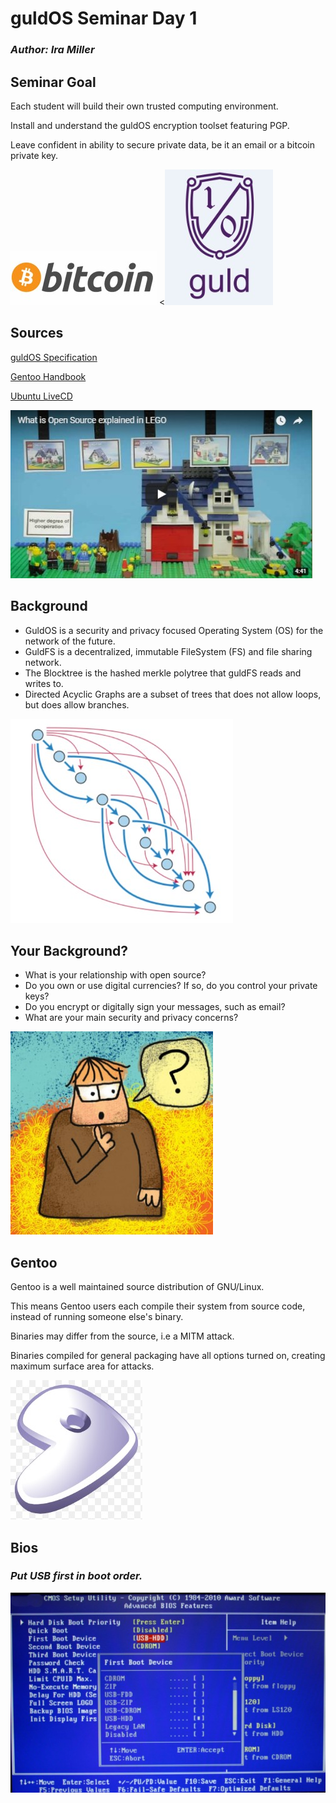 # guldOS Seminar Day 1

### *Author: Ira Miller*

## Seminar Goal

Each student will build their own trusted computing environment.

Install and understand the guldOS encryption toolset featuring PGP.

Leave confident in ability to secure private data, be it an email or a bitcoin private key.

![BitcoinLogo](https://github.com/Alexstang/Zimmi-Slides/blob/master/Bitcoin.jpg) <![PurpleguldLogo](https://github.com/Alexstang/Zimmi-Slides/blob/master/purpleguld.jpg)

## Sources

[guldOS Specification](http://guld.io/)

[Gentoo Handbook](https://wiki.gentoo.org/wiki/Handbook:AMD64/Full/Installation)

[Ubuntu LiveCD](https://help.ubuntu.com/community/LiveCD)

[![OpenSourceLego](https://github.com/Alexstang/Zimmi-Slides/blob/master/OpenSourceLego.jpg)](https://www.youtube.com/watch?v=a8fHgx9mE5U)

## Background

* GuldOS is a security and privacy focused Operating System (OS) for the network of the future.
* GuldFS is a decentralized, immutable FileSystem (FS) and file sharing network.
* The Blocktree is the hashed merkle polytree that guldFS reads and writes to.
* Directed Acyclic Graphs are a subset of trees that does not allow loops, but does allow branches.

![Dag](https://github.com/Alexstang/Zimmi-Slides/blob/master/DagDiagram.jpg)

## Your Background?

* What is your relationship with open source?
* Do you own or use digital currencies? If so, do you control your private keys?
* Do you encrypt or digitally sign your messages, such as email?
* What are your main security and privacy concerns?

![CartoonQuestion](https://github.com/Alexstang/Zimmi-Slides/blob/master/CartoonQuestion.jpg)

## Gentoo

Gentoo is a well maintained source distribution of GNU/Linux.

This means Gentoo users each compile their system from source code, instead of running someone else's binary.

Binaries may differ from the source, i.e a MITM attack.

Binaries compiled for general packaging have all options turned on, creating maximum surface area for attacks.

![Gentoo](https://github.com/Alexstang/Zimmi-Slides/blob/master/gentoo.jpg)

## Bios

### *Put USB first in boot order.*

![Bios](https://github.com/Alexstang/Zimmi-Slides/blob/master/Bios.jpg)
